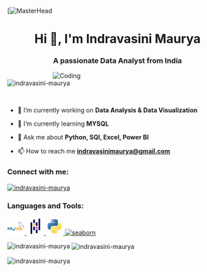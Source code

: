[![MasterHead](https://static.wixstatic.com/media/3eee0b_bc230abd081f486f9f767abc7c674157~mv2.gif)
<h1 align="center">Hi 👋, I'm Indravasini Maurya</h1>
<h3 align="center">A passionate Data Analyst from India</h3>
<img align="right" alt="Coding" width="400" src="https://mintbook.com/assetsNew/img/finance.gif">

<p align="left"> <img src="https://komarev.com/ghpvc/?username=indravasini-maurya&label=Profile%20views&color=0e75b6&style=flat" alt="indravasini-maurya" /> </p>

<p align="left"> <a href="https://twitter.com/" target="blank"><img src="https://img.shields.io/twitter/follow/?logo=twitter&style=for-the-badge" alt="" /></a> </p>

- 🔭 I’m currently working on **Data Analysis & Data Visualization**

- 🌱 I’m currently learning **MYSQL**

- 💬 Ask me about **Python, SQl, Excel, Power BI**

- 📫 How to reach me **indravasinimaurya@gmail.com**

<h3 align="left">Connect with me:</h3>
<p align="left">
<a href="https://linkedin.com/in/indravasini-maurya" target="blank"><img align="center" src="https://raw.githubusercontent.com/rahuldkjain/github-profile-readme-generator/master/src/images/icons/Social/linked-in-alt.svg" alt="indravasini-maurya" height="30" width="40" /></a>
</p>

<h3 align="left">Languages and Tools:</h3>
<p align="left"> <a href="https://www.mysql.com/" target="_blank" rel="noreferrer"> <img src="https://raw.githubusercontent.com/devicons/devicon/master/icons/mysql/mysql-original-wordmark.svg" alt="mysql" width="40" height="40"/> </a> <a href="https://pandas.pydata.org/" target="_blank" rel="noreferrer"> <img src="https://raw.githubusercontent.com/devicons/devicon/2ae2a900d2f041da66e950e4d48052658d850630/icons/pandas/pandas-original.svg" alt="pandas" width="40" height="40"/> </a> <a href="https://www.python.org" target="_blank" rel="noreferrer"> <img src="https://raw.githubusercontent.com/devicons/devicon/master/icons/python/python-original.svg" alt="python" width="40" height="40"/> </a> <a href="https://seaborn.pydata.org/" target="_blank" rel="noreferrer"> <img src="https://seaborn.pydata.org/_images/logo-mark-lightbg.svg" alt="seaborn" width="40" height="40"/> </a> </p>

<p><img align="left" src="https://github-readme-stats.vercel.app/api/top-langs?username=indravasini-maurya&show_icons=true&locale=en&layout=compact" alt="indravasini-maurya" /></p>

<p>&nbsp;<img align="center" src="https://github-readme-stats.vercel.app/api?username=indravasini-maurya&show_icons=true&locale=en" alt="indravasini-maurya" /></p>

<p><img align="center" src="https://github-readme-streak-stats.herokuapp.com/?user=indravasini-maurya&" alt="indravasini-maurya" /></p>
